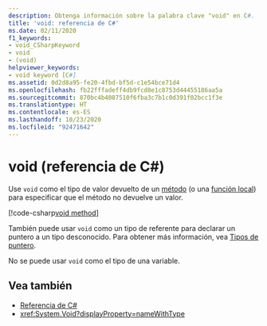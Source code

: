 ```yaml
---
description: Obtenga información sobre la palabra clave "void" en C#.
title: 'void: referencia de C#'
ms.date: 02/11/2020
f1_keywords:
- void_CSharpKeyword
- void
- (void)
helpviewer_keywords:
- void keyword [C#]
ms.assetid: 0d2d8a95-fe20-4fbd-bf5d-c1e54bce71d4
ms.openlocfilehash: fb22fffadeff4db9fcd8e1c8753d44455186aa5a
ms.sourcegitcommit: 870bc4b4087510f6fba3c7b1c0d391f02bcc1f3e
ms.translationtype: HT
ms.contentlocale: es-ES
ms.lasthandoff: 10/23/2020
ms.locfileid: "92471642"
---
```

# <a name="void-c-reference"></a>void (referencia de C#)

Use `void` como el tipo de valor devuelto de un [método](../../programming-guide/classes-and-structs/methods.md) (o una [función local](../../programming-guide/classes-and-structs/local-functions.md)) para especificar que el método no devuelve un valor.

[!code-csharp[void method](snippets/shared/VoidType.cs#VoidExample)]

También puede usar `void` como un tipo de referente para declarar un puntero a un tipo desconocido. Para obtener más información, vea [Tipos de puntero](../../programming-guide/unsafe-code-pointers/pointer-types.md).

No se puede usar `void` como el tipo de una variable.

## <a name="see-also"></a>Vea también

- [Referencia de C#](../index.md)
- <xref:System.Void?displayProperty=nameWithType>
